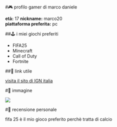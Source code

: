 #🎮 profilo gamer di marco daniele  

**età:** 17
**nickname:** marco20  
**piattaforma preferita:** pc  

##🕹 i miei giochi preferiti

- FIFA25
- Minecraft
- Call of Duty
- Fortnite

##🔗 link utile

[visita il sito di IGN italia](https://it.ign.com/)

#📸 immagine

![](https://www.fifa-fc.com/wp-content/uploads/2024/09/EA-SPORTS-FC-25-Standard-Edition-PCWin-Telechargement-code.webp)

#📃 recensione personale

fifa 25 è il mio gioco preferito perchè tratta di calcio
